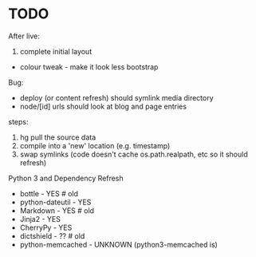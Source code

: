 # TODO

After live:
 1. complete initial layout
   * colour tweak - make it look less bootstrap

Bug:
 - deploy (or content refresh) should symlink media directory
 - node/[id] urls should look at blog and page entries


steps:
1. hg pull the source data
2. compile into a 'new' location (e.g. timestamp)
3. swap symlinks (code doesn't cache os.path.realpath, etc so it should refresh)


 Python 3 and Dependency Refresh
   * bottle - YES # old
   * python-dateutil - YES
   * Markdown - YES # old
   * Jinja2 - YES
   * CherryPy - YES
   * dictshield - ?? # old
   * python-memcached - UNKNOWN (python3-memcached is)
